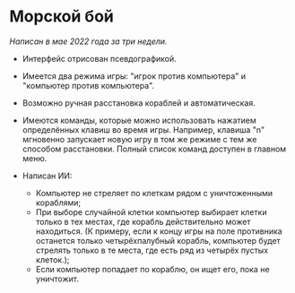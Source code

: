 # Морской бой

*Написан в мае 2022 года за три недели.*

* Интерфейс отрисован псевдографикой.

* Имеется два режима игры: "игрок против компьютера" и "компьютер против компьютера".

* Возможно ручная расстановка кораблей и автоматическая.

* Имеются команды, которые можно использовать нажатием определённых клавиш во время игры. Например, клавиша "n" мгновенно запускает новую игру в том же режиме с тем же способом расстановки. Полный список команд доступен в главном меню.

* Написан ИИ:
  * Компьютер не стреляет по клеткам рядом с уничтоженными кораблями;
  * При выборе случайной клетки компьютер выбирает клетки только в тех местах, где корабль действительно может находиться. (К примеру, если к концу игры на поле противника останется только четырёхпалубный корабль, компьютер будет стрелять только в те места, где есть ряд из четырёх пустых клеток.);
  * Если компьютер попадает по кораблю, он ищет его, пока не уничтожит.
